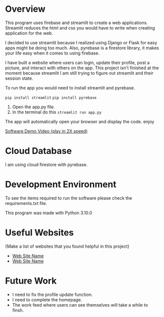 # Overview

This program uses firebase and streamlit to create a web applications. Streamlit reduces the html and css you would have to write when creating application for the web.

I decided to use streamlit because I realized using Django or Flask for easy apps might be doing too much.
Also, pyrebase is a firestore library, it makes your life easy when it comes to using firebase. 

I have built a website where users can login, update their profile, post a picture, and interact with others on the app. This project isn't finished at the moment because streamlit I am still trying to figure out streamlit and their session state.

To run the app you would need to install streamlit and pyrebase.

`pip install streamlit`
`pip install pyrebase`

1. Open the app.py file.
2. In the terminal do this
`streamlit run app.py`

The app will automatically open your browser and display the code.
enjoy

[Software Demo Video (play in 2X speed)](https://youtu.be/uJOlDnlWwnw)

# Cloud Database

I am using cloud firestore with pyrebase.

# Development Environment

To see the items required to run the software please check the requirements.txt file.

This program was made with Python 3.10.0

# Useful Websites

{Make a list of websites that you found helpful in this project}
* [Web Site Name](https://github.com/thisbejim/Pyrebase)
* [Web Site Name](https://blog.streamlit.io/streamlit-firestore/)

# Future Work

* I need to fix the profile update function.
* I need to complete the homepage.
* The work feed where users can see themselves will take a while to finsh.
